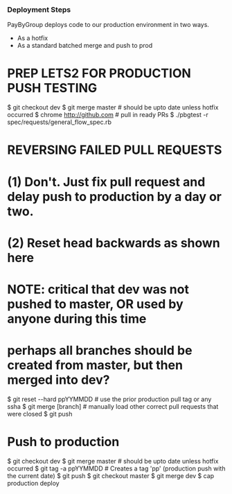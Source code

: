

### Deployment Steps

PayByGroup deploys code to our production environment in two ways.
- As a hotfix
- As a standard batched merge and push to prod


# PREP LETS2 FOR PRODUCTION PUSH TESTING
$ git checkout dev
$ git merge master           # should be upto date unless hotfix occurred
$ chrome http://github.com   # pull in ready PRs
$ ./pbgtest -r spec/requests/general_flow_spec.rb 


# REVERSING FAILED PULL REQUESTS
# (1) Don't.  Just fix pull request and delay push to production by a day or two.
# (2) Reset head backwards as shown here
#     NOTE: critical that dev was not pushed to master, OR used by anyone during this time
#           perhaps all branches should be created from master, but then merged into dev?
$ git reset --hard ppYYMMDD  # use the prior production pull tag or any ssha
$ git merge [branch]         # manually load other correct pull requests that were closed 
$ git push


# Push to production
$ git checkout dev
$ git merge master      # should be upto date unless hotfix occurred
$ git tag -a ppYYMMDD   # Creates a tag 'pp'  (production push with the current date)
$ git push
$ git checkout master
$ git merge dev
$ cap production deploy
